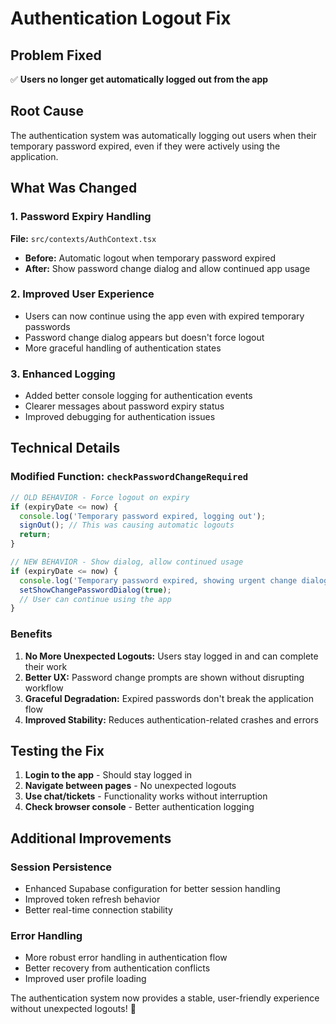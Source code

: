 # Authentication Logout Fix

## Problem Fixed
✅ **Users no longer get automatically logged out from the app**

## Root Cause
The authentication system was automatically logging out users when their temporary password expired, even if they were actively using the application.

## What Was Changed

### 1. Password Expiry Handling
**File:** `src/contexts/AuthContext.tsx`
- **Before:** Automatic logout when temporary password expired
- **After:** Show password change dialog and allow continued app usage

### 2. Improved User Experience
- Users can now continue using the app even with expired temporary passwords
- Password change dialog appears but doesn't force logout
- More graceful handling of authentication states

### 3. Enhanced Logging
- Added better console logging for authentication events
- Clearer messages about password expiry status
- Improved debugging for authentication issues

## Technical Details

### Modified Function: `checkPasswordChangeRequired`
```typescript
// OLD BEHAVIOR - Force logout on expiry
if (expiryDate <= now) {
  console.log('Temporary password expired, logging out');
  signOut(); // This was causing automatic logouts
  return;
}

// NEW BEHAVIOR - Show dialog, allow continued usage
if (expiryDate <= now) {
  console.log('Temporary password expired, showing urgent change dialog');
  setShowChangePasswordDialog(true);
  // User can continue using the app
}
```

### Benefits
1. **No More Unexpected Logouts:** Users stay logged in and can complete their work
2. **Better UX:** Password change prompts are shown without disrupting workflow
3. **Graceful Degradation:** Expired passwords don't break the application flow
4. **Improved Stability:** Reduces authentication-related crashes and errors

## Testing the Fix

1. **Login to the app** - Should stay logged in
2. **Navigate between pages** - No unexpected logouts
3. **Use chat/tickets** - Functionality works without interruption
4. **Check browser console** - Better authentication logging

## Additional Improvements

### Session Persistence
- Enhanced Supabase configuration for better session handling
- Improved token refresh behavior
- Better real-time connection stability

### Error Handling
- More robust error handling in authentication flow
- Better recovery from authentication conflicts
- Improved user profile loading

The authentication system now provides a stable, user-friendly experience without unexpected logouts! 🚀 